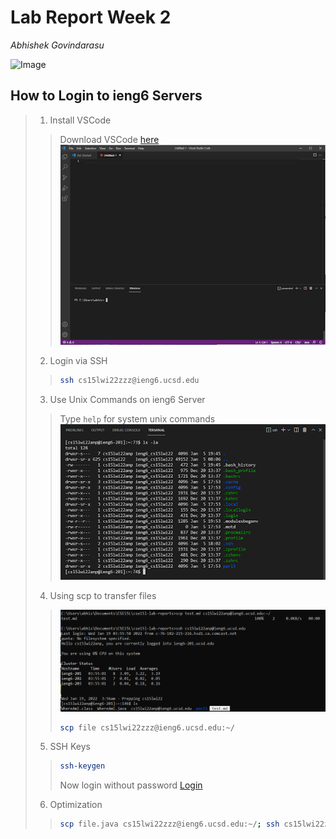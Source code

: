 # Lab Report Week 2

*Abhishek Govindarasu*


![Image](https://scitechdaily.com/images/Illustration-Photons-Galaxy-777x518.jpg)

## How to Login to ieng6 Servers
> 1. Install VSCode
>> Download VSCode [here](https://code.visualstudio.com/download)
>> ![VSCode](vscode_1.png)
> 2. Login via SSH
>> ```bash
>> ssh cs15lwi22zzz@ieng6.ucsd.edu
>> ```
> 3. Use Unix Commands on ieng6 Server
>> Type ```help``` for system unix commands
>> ![Example](files_2.png)
> 4. Using scp to transfer files
>> ![SCP](scp_move_3.png)
>> ```bash
>> scp file cs15lwi22zzz@ieng6.ucsd.edu:~/
>> ```
> 5. SSH Keys
>> ```bash
>> ssh-keygen
>> ```
>> Now login without password
>> [Login](login_key.png) 
> 6. Optimization
>> ```bash
>> scp file.java cs15lwi22zzz@ieng6.ucsd.edu:~/; ssh cs15lwi22zzz@ieng6.ucsd.edu "javac file.java; java file"





